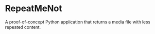 # RepeatMeNot
A proof-of-concept Python application that returns a media file with less repeated content.
